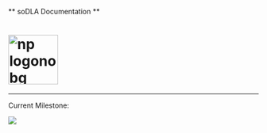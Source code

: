 ** soDLA Documentation **


# <img class="nprocessor-logo" alt="np logonobg" src="/img/nprocessor-logos/logonamenobg.png" width = "100"/>

---

Current Milestone:

<img class="soDLA" src="/img/soDLA-jpgs/soDLA-milestone.jpg"/> 





